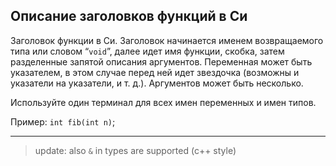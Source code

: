 ## Описание заголовков функций в Си

Заголовок функции в Си. Заголовок начинается именем возвращаемого типа или словом “`void`”,
далее идет имя функции, скобка, затем разделенные запятой описания аргументов. Переменная
может быть указателем, в этом случае перед ней идет звездочка (возможны и указатели на
указатели, и т. д.). Аргументов может быть несколько.

Используйте один терминал для всех имен переменных и имен типов.

Пример: `int fib(int n)`;


---

> update: also `&` in types are supported (c++ style)
